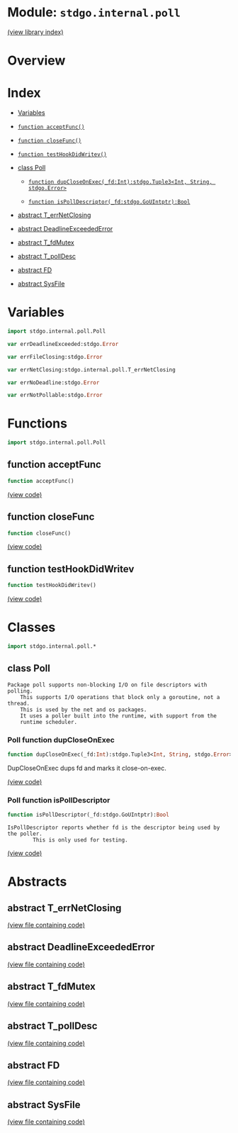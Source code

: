 # Module: `stdgo.internal.poll`

[(view library index)](../../stdgo.md)


# Overview


# Index


- [Variables](<#variables>)

- [`function acceptFunc()`](<#function-acceptfunc>)

- [`function closeFunc()`](<#function-closefunc>)

- [`function testHookDidWritev()`](<#function-testhookdidwritev>)

- [class Poll](<#class-poll>)

  - [`function dupCloseOnExec(_fd:Int):stdgo.Tuple3<Int, String, stdgo.Error>`](<#poll-function-dupcloseonexec>)

  - [`function isPollDescriptor(_fd:stdgo.GoUIntptr):Bool`](<#poll-function-ispolldescriptor>)

- [abstract T\_errNetClosing](<#abstract-t_errnetclosing>)

- [abstract DeadlineExceededError](<#abstract-deadlineexceedederror>)

- [abstract T\_fdMutex](<#abstract-t_fdmutex>)

- [abstract T\_pollDesc](<#abstract-t_polldesc>)

- [abstract FD](<#abstract-fd>)

- [abstract SysFile](<#abstract-sysfile>)

# Variables


```haxe
import stdgo.internal.poll.Poll
```


```haxe
var errDeadlineExceeded:stdgo.Error
```


```haxe
var errFileClosing:stdgo.Error
```


```haxe
var errNetClosing:stdgo.internal.poll.T_errNetClosing
```


```haxe
var errNoDeadline:stdgo.Error
```


```haxe
var errNotPollable:stdgo.Error
```


# Functions


```haxe
import stdgo.internal.poll.Poll
```


## function acceptFunc


```haxe
function acceptFunc()
```


[\(view code\)](<./Poll.hx>)


## function closeFunc


```haxe
function closeFunc()
```


[\(view code\)](<./Poll.hx>)


## function testHookDidWritev


```haxe
function testHookDidWritev()
```


[\(view code\)](<./Poll.hx>)


# Classes


```haxe
import stdgo.internal.poll.*
```


## class Poll


```
Package poll supports non-blocking I/O on file descriptors with polling.
    This supports I/O operations that block only a goroutine, not a thread.
    This is used by the net and os packages.
    It uses a poller built into the runtime, with support from the
    runtime scheduler.
```
### Poll function dupCloseOnExec


```haxe
function dupCloseOnExec(_fd:Int):stdgo.Tuple3<Int, String, stdgo.Error>
```



DupCloseOnExec dups fd and marks it close\-on\-exec.  

[\(view code\)](<./Poll.hx#L503>)


### Poll function isPollDescriptor


```haxe
function isPollDescriptor(_fd:stdgo.GoUIntptr):Bool
```


```
IsPollDescriptor reports whether fd is the descriptor being used by the poller.
        This is only used for testing.
```
[\(view code\)](<./Poll.hx#L497>)


# Abstracts


## abstract T\_errNetClosing


[\(view file containing code\)](<./Poll.hx>)


## abstract DeadlineExceededError


[\(view file containing code\)](<./Poll.hx>)


## abstract T\_fdMutex


[\(view file containing code\)](<./Poll.hx>)


## abstract T\_pollDesc


[\(view file containing code\)](<./Poll.hx>)


## abstract FD


[\(view file containing code\)](<./Poll.hx>)


## abstract SysFile


[\(view file containing code\)](<./Poll.hx>)


